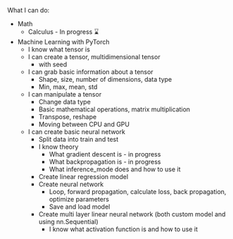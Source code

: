 What I can do:

- Math
  - Calculus - In progress ⌛
- Machine Learning with PyTorch
  - I know what tensor is
  - I can create a tensor, multidimensional tensor
    - with seed
  - I can grab basic information about a tensor
    - Shape, size, number of dimensions, data type
    - Min, max, mean, std
  - I can manipulate a tensor
    - Change data type
    - Basic mathematical operations, matrix multiplication
    - Transpose, reshape
    - Moving between CPU and GPU
  - I can create basic neural network
    - Split data into train and test
    - I know theory
      - What gradient descent is - in progress
      - What backpropagation is - in progress
      - What inference_mode does and how to use it
    - Create linear regression model
    - Create neural network
      - Loop, forward propagation, calculate loss, back propagation, optimize parameters
      - Save and load model
    - Create multi layer linear neural network (both custom model and using nn.Sequential)
      - I know what activation function is and how to use it
